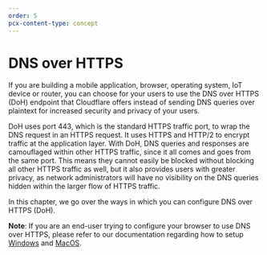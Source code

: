 ```yaml
---
order: 5
pcx-content-type: concept
---
```


# DNS over HTTPS

If you are building a mobile application, browser, operating system, IoT device or router, you can choose for your users to use the DNS over HTTPS (DoH) endpoint that Cloudflare offers instead of sending DNS queries over plaintext for increased security and privacy of your users.

DoH uses port 443, which is the standard HTTPS traffic port, to wrap the DNS request in an HTTPS request. It uses HTTPS and HTTP/2 to encrypt traffic at the application layer. With DoH, DNS queries and responses are camouflaged within other HTTPS traffic, since it all comes and goes from the same port. This means they cannot easily be blocked without blocking all other HTTPS traffic as well, but it also provides users with greater privacy, as network administrators will have no visibility on the DNS queries hidden within the larger flow of HTTPS traffic.


In this chapter, we go over the ways in which you can configure DNS over HTTPS (DoH).

<Aside>

**Note**: If you are an end-user trying to configure your browser to use DNS over HTTPS, please refer to our documentation regarding how to setup [Windows](../setting-up-1.1.1.1/windows) and [MacOS](../setting-up-1.1.1.1/macos).

</Aside>